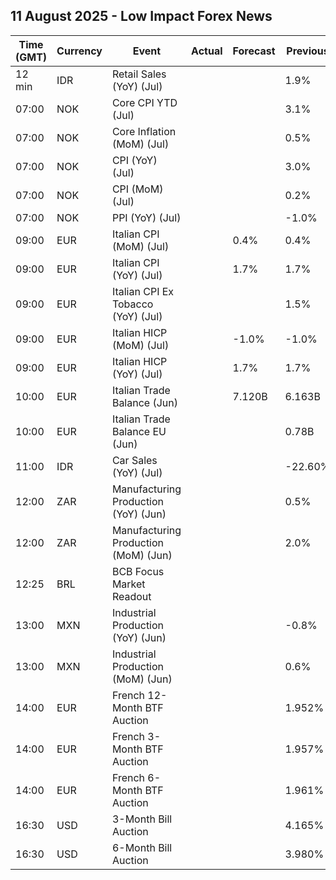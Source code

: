 ## 11 August 2025 - Low Impact Forex News

| Time (GMT) | Currency | Event | Actual | Forecast | Previous |
|------|----------|-------|--------|----------|----------|
| 12 min | IDR | Retail Sales (YoY) (Jul) |  |  | 1.9% |
| 07:00 | NOK | Core CPI YTD (Jul) |  |  | 3.1% |
| 07:00 | NOK | Core Inflation (MoM) (Jul) |  |  | 0.5% |
| 07:00 | NOK | CPI (YoY) (Jul) |  |  | 3.0% |
| 07:00 | NOK | CPI (MoM) (Jul) |  |  | 0.2% |
| 07:00 | NOK | PPI (YoY) (Jul) |  |  | -1.0% |
| 09:00 | EUR | Italian CPI (MoM) (Jul) |  | 0.4% | 0.4% |
| 09:00 | EUR | Italian CPI (YoY) (Jul) |  | 1.7% | 1.7% |
| 09:00 | EUR | Italian CPI Ex Tobacco (YoY) (Jul) |  |  | 1.5% |
| 09:00 | EUR | Italian HICP (MoM) (Jul) |  | -1.0% | -1.0% |
| 09:00 | EUR | Italian HICP (YoY) (Jul) |  | 1.7% | 1.7% |
| 10:00 | EUR | Italian Trade Balance (Jun) |  | 7.120B | 6.163B |
| 10:00 | EUR | Italian Trade Balance EU (Jun) |  |  | 0.78B |
| 11:00 | IDR | Car Sales (YoY) (Jul) |  |  | -22.60% |
| 12:00 | ZAR | Manufacturing Production (YoY) (Jun) |  |  | 0.5% |
| 12:00 | ZAR | Manufacturing Production (MoM) (Jun) |  |  | 2.0% |
| 12:25 | BRL | BCB Focus Market Readout |  |  |  |
| 13:00 | MXN | Industrial Production (YoY) (Jun) |  |  | -0.8% |
| 13:00 | MXN | Industrial Production (MoM) (Jun) |  |  | 0.6% |
| 14:00 | EUR | French 12-Month BTF Auction |  |  | 1.952% |
| 14:00 | EUR | French 3-Month BTF Auction |  |  | 1.957% |
| 14:00 | EUR | French 6-Month BTF Auction |  |  | 1.961% |
| 16:30 | USD | 3-Month Bill Auction |  |  | 4.165% |
| 16:30 | USD | 6-Month Bill Auction |  |  | 3.980% |
